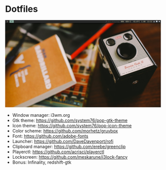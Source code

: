 # Dotfiles
![](screen/empty.png)

+ Window manager: i3wm.org
+ Gtk theme: https://github.com/system76/pop-gtk-theme
+ Icon theme: https://github.com/system76/pop-icon-theme
+ Color scheme: https://github.com/morhetz/gruvbox
+ Font: https://github.com/adobe-fonts
+ Launcher: https://github.com/DaveDavenport/rofi
+ Clipboard manager: https://github.com/erebe/greenclip
+ Playerctl: https://github.com/acrisci/playerctl
+ Lockscreen: https://github.com/meskarune/i3lock-fancy
+ Bonus: Infinality, redshift-gtk
